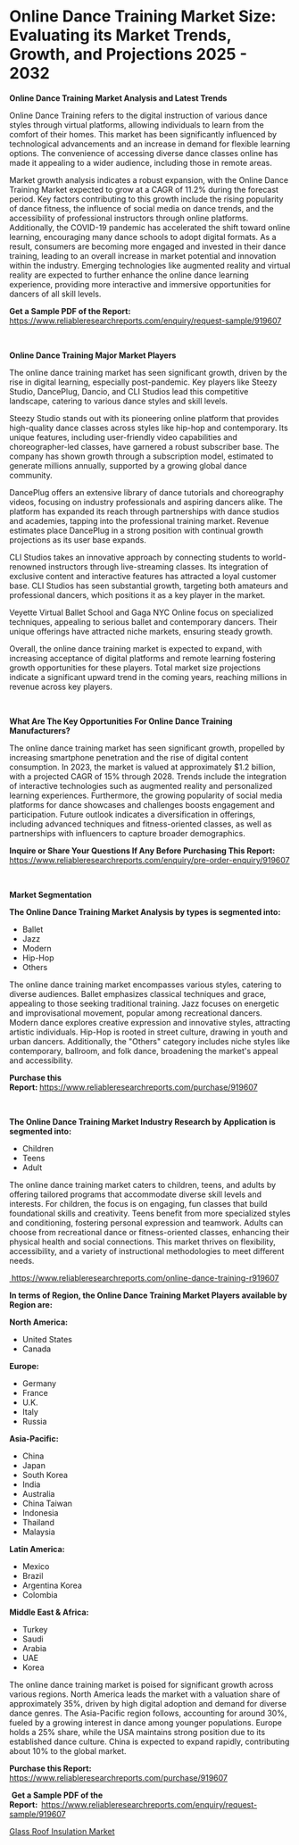 <p><h1>Online Dance Training Market Size: Evaluating its Market Trends, Growth, and Projections 2025 - 2032</h1></p><p><strong>Online Dance Training Market Analysis and Latest Trends</strong></p>
<p><p>Online Dance Training refers to the digital instruction of various dance styles through virtual platforms, allowing individuals to learn from the comfort of their homes. This market has been significantly influenced by technological advancements and an increase in demand for flexible learning options. The convenience of accessing diverse dance classes online has made it appealing to a wider audience, including those in remote areas.</p><p>Market growth analysis indicates a robust expansion, with the Online Dance Training Market expected to grow at a CAGR of 11.2% during the forecast period. Key factors contributing to this growth include the rising popularity of dance fitness, the influence of social media on dance trends, and the accessibility of professional instructors through online platforms. Additionally, the COVID-19 pandemic has accelerated the shift toward online learning, encouraging many dance schools to adopt digital formats. As a result, consumers are becoming more engaged and invested in their dance training, leading to an overall increase in market potential and innovation within the industry. Emerging technologies like augmented reality and virtual reality are expected to further enhance the online dance learning experience, providing more interactive and immersive opportunities for dancers of all skill levels.</p></p>
<p><strong>Get a Sample PDF of the Report:&nbsp;</strong> <a href="https://www.reliableresearchreports.com/enquiry/request-sample/919607?utm_campaign=3250&utm_medium=2&utm_source=Github&utm_content=ia&utm_term=06032025&utm_id=online-dance-training">https://www.reliableresearchreports.com/enquiry/request-sample/919607</a></p>
<p>&nbsp;</p>
<p><strong>Online Dance Training Major Market Players</strong></p>
<p><p>The online dance training market has seen significant growth, driven by the rise in digital learning, especially post-pandemic. Key players like Steezy Studio, DancePlug, Dancio, and CLI Studios lead this competitive landscape, catering to various dance styles and skill levels.</p><p>Steezy Studio stands out with its pioneering online platform that provides high-quality dance classes across styles like hip-hop and contemporary. Its unique features, including user-friendly video capabilities and choreographer-led classes, have garnered a robust subscriber base. The company has shown growth through a subscription model, estimated to generate millions annually, supported by a growing global dance community.</p><p>DancePlug offers an extensive library of dance tutorials and choreography videos, focusing on industry professionals and aspiring dancers alike. The platform has expanded its reach through partnerships with dance studios and academies, tapping into the professional training market. Revenue estimates place DancePlug in a strong position with continual growth projections as its user base expands.</p><p>CLI Studios takes an innovative approach by connecting students to world-renowned instructors through live-streaming classes. Its integration of exclusive content and interactive features has attracted a loyal customer base. CLI Studios has seen substantial growth, targeting both amateurs and professional dancers, which positions it as a key player in the market.</p><p>Veyette Virtual Ballet School and Gaga NYC Online focus on specialized techniques, appealing to serious ballet and contemporary dancers. Their unique offerings have attracted niche markets, ensuring steady growth.</p><p>Overall, the online dance training market is expected to expand, with increasing acceptance of digital platforms and remote learning fostering growth opportunities for these players. Total market size projections indicate a significant upward trend in the coming years, reaching millions in revenue across key players.</p></p>
<p>&nbsp;</p>
<p><strong>What Are The Key Opportunities For Online Dance Training Manufacturers?</strong></p>
<p><p>The online dance training market has seen significant growth, propelled by increasing smartphone penetration and the rise of digital content consumption. In 2023, the market is valued at approximately $1.2 billion, with a projected CAGR of 15% through 2028. Trends include the integration of interactive technologies such as augmented reality and personalized learning experiences. Furthermore, the growing popularity of social media platforms for dance showcases and challenges boosts engagement and participation. Future outlook indicates a diversification in offerings, including advanced techniques and fitness-oriented classes, as well as partnerships with influencers to capture broader demographics.</p></p>
<p><strong>Inquire or Share Your Questions If Any Before Purchasing This Report:</strong> <a href="https://www.reliableresearchreports.com/enquiry/pre-order-enquiry/919607?utm_campaign=3250&utm_medium=2&utm_source=Github&utm_content=ia&utm_term=06032025&utm_id=online-dance-training">https://www.reliableresearchreports.com/enquiry/pre-order-enquiry/919607</a></p>
<p>&nbsp;</p>
<p><strong>Market Segmentation</strong></p>
<p><strong>The Online Dance Training Market Analysis by types is segmented into:</strong></p>
<p><ul><li>Ballet</li><li>Jazz</li><li>Modern</li><li>Hip-Hop</li><li>Others</li></ul></p>
<p><p>The online dance training market encompasses various styles, catering to diverse audiences. Ballet emphasizes classical techniques and grace, appealing to those seeking traditional training. Jazz focuses on energetic and improvisational movement, popular among recreational dancers. Modern dance explores creative expression and innovative styles, attracting artistic individuals. Hip-Hop is rooted in street culture, drawing in youth and urban dancers. Additionally, the "Others" category includes niche styles like contemporary, ballroom, and folk dance, broadening the market's appeal and accessibility.</p></p>
<p><strong>Purchase this Report:&nbsp;</strong><a href="https://www.reliableresearchreports.com/purchase/919607?utm_campaign=3250&utm_medium=2&utm_source=Github&utm_content=ia&utm_term=06032025&utm_id=online-dance-training">https://www.reliableresearchreports.com/purchase/919607</a></p>
<p>&nbsp;</p>
<p><strong>The Online Dance Training Market Industry Research by Application is segmented into:</strong></p>
<p><ul><li>Children</li><li>Teens</li><li>Adult</li></ul></p>
<p><p>The online dance training market caters to children, teens, and adults by offering tailored programs that accommodate diverse skill levels and interests. For children, the focus is on engaging, fun classes that build foundational skills and creativity. Teens benefit from more specialized styles and conditioning, fostering personal expression and teamwork. Adults can choose from recreational dance or fitness-oriented classes, enhancing their physical health and social connections. This market thrives on flexibility, accessibility, and a variety of instructional methodologies to meet different needs.</p></p>
<p><a href="https://www.reliableresearchreports.com/online-dance-training-r919607?utm_campaign=3250&utm_medium=2&utm_source=Github&utm_content=ia&utm_term=06032025&utm_id=online-dance-training">&nbsp;https://www.reliableresearchreports.com/online-dance-training-r919607</a></p>
<p><strong>In terms of Region, the Online Dance Training Market Players available by Region are:</strong></p>
<p>
    <p> <strong> North America: </strong>
        <ul>
            <li>United States</li>
            <li>Canada</li>
        </ul>
        </p> 
    <p> <strong> Europe: </strong>
        <ul>
            <li>Germany</li>
            <li>France</li>
            <li>U.K.</li>
            <li>Italy</li>
            <li>Russia</li>
        </ul>
        </p> 
    <p> <strong> Asia-Pacific: </strong>
        <ul>
            <li>China</li>
            <li>Japan</li>
            <li>South Korea</li>
            <li>India</li>
            <li>Australia</li>
            <li>China Taiwan</li>
            <li>Indonesia</li>
            <li>Thailand</li>
            <li>Malaysia</li>
        </ul>
        </p> 
    <p> <strong> Latin America: </strong>
        <ul>
            <li>Mexico</li>
            <li>Brazil</li>
            <li>Argentina Korea</li>
            <li>Colombia</li>
        </ul>
        </p> 
    <p> <strong> Middle East & Africa: </strong>
        <ul>
            <li>Turkey</li>
            <li>Saudi</li>
            <li>Arabia</li>
            <li>UAE</li>
            <li>Korea</li>
        </ul>
    </p>
    </p>
<p><p>The online dance training market is poised for significant growth across various regions. North America leads the market with a valuation share of approximately 35%, driven by high digital adoption and demand for diverse dance genres. The Asia-Pacific region follows, accounting for around 30%, fueled by a growing interest in dance among younger populations. Europe holds a 25% share, while the USA maintains strong position due to its established dance culture. China is expected to expand rapidly, contributing about 10% to the global market.</p></p>
<p><strong>Purchase this Report: </strong><a href="https://www.reliableresearchreports.com/purchase/919607?utm_campaign=3250&utm_medium=2&utm_source=Github&utm_content=ia&utm_term=06032025&utm_id=online-dance-training">https://www.reliableresearchreports.com/purchase/919607</a></p>
<p>&nbsp;<strong>Get a Sample PDF of the Report:&nbsp;&nbsp;</strong><a href="https://www.reliableresearchreports.com/enquiry/request-sample/919607?utm_campaign=3250&utm_medium=2&utm_source=Github&utm_content=ia&utm_term=06032025&utm_id=online-dance-training">https://www.reliableresearchreports.com/enquiry/request-sample/919607</a></p>
<p><strong></strong></p>
<p><p><a href="https://github.com/jolinolooman/Market-Research-Report-List-1/blob/main/glass-roof-insulation-market.md?utm_campaign=3250&utm_medium=2&utm_source=Github&utm_content=ia&utm_term=06032025&utm_id=online-dance-training">Glass Roof Insulation Market</a></p></p>